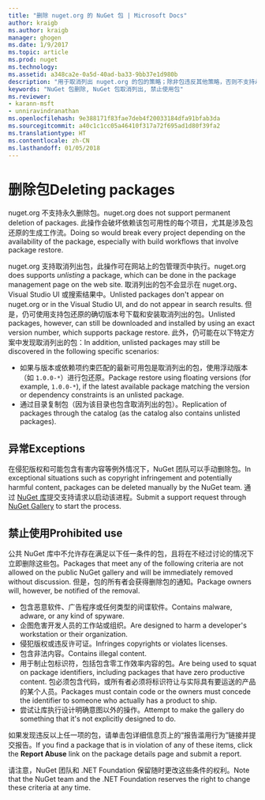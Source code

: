 ```yaml
---
title: "删除 nuget.org 的 NuGet 包 | Microsoft Docs"
author: kraigb
ms.author: kraigb
manager: ghogen
ms.date: 1/9/2017
ms.topic: article
ms.prod: nuget
ms.technology: 
ms.assetid: a348ca2e-0a5d-40ad-ba33-9bb37e1d980b
description: "用于取消列出 nuget.org 的包的策略；除非包违反其他策略，否则不支持永久删除。"
keywords: "NuGet 包删除, NuGet 包取消列出, 禁止使用包"
ms.reviewer:
- karann-msft
- unniravindranathan
ms.openlocfilehash: 9e388171f83fae7deb4f20033184dfa91bfab3da
ms.sourcegitcommit: a40c1c1cc05a46410f317a72f695ad1d80f39fa2
ms.translationtype: HT
ms.contentlocale: zh-CN
ms.lasthandoff: 01/05/2018
---
```

# <a name="deleting-packages"></a><span data-ttu-id="49c6d-104">删除包</span><span class="sxs-lookup"><span data-stu-id="49c6d-104">Deleting packages</span></span>

<span data-ttu-id="49c6d-105">nuget.org 不支持永久删除包。</span><span class="sxs-lookup"><span data-stu-id="49c6d-105">nuget.org does not support permanent deletion of packages.</span></span> <span data-ttu-id="49c6d-106">此操作会破坏依赖该包可用性的每个项目，尤其是涉及包还原的生成工作流。</span><span class="sxs-lookup"><span data-stu-id="49c6d-106">Doing so would break every project depending on the availability of the package, especially with build workflows that involve package restore.</span></span>

<span data-ttu-id="49c6d-107">nuget.org 支持取消列出包，此操作可在网站上的包管理页中执行。</span><span class="sxs-lookup"><span data-stu-id="49c6d-107">nuget.org does supports *unlisting* a package, which can be done in the package management page on the web site.</span></span> <span data-ttu-id="49c6d-108">取消列出的包不会显示在 nuget.org、Visual Studio UI 或搜索结果中。</span><span class="sxs-lookup"><span data-stu-id="49c6d-108">Unlisted packages don't appear on nuget.org or in the Visual Studio UI, and do not appear in search results.</span></span> <span data-ttu-id="49c6d-109">但是，仍可使用支持包还原的确切版本号下载和安装取消列出的包。</span><span class="sxs-lookup"><span data-stu-id="49c6d-109">Unlisted packages, however, can still be downloaded and installed by using an exact version number, which supports package restore.</span></span> <span data-ttu-id="49c6d-110">此外，仍可能在以下特定方案中发现取消列出的包：</span><span class="sxs-lookup"><span data-stu-id="49c6d-110">In addition, unlisted packages may still be discovered in the following specific scenarios:</span></span>

- <span data-ttu-id="49c6d-111">如果与版本或依赖项约束匹配的最新可用包是取消列出的包，使用浮动版本（如 `1.0.0-*`）进行包还原。</span><span class="sxs-lookup"><span data-stu-id="49c6d-111">Package restore using floating versions (for example, `1.0.0-*`), if the latest available package matching the version or dependency constraints is an unlisted package.</span></span>
- <span data-ttu-id="49c6d-112">通过目录复制包（因为该目录也包含取消列出的包）。</span><span class="sxs-lookup"><span data-stu-id="49c6d-112">Replication of packages through the catalog (as the catalog also contains unlisted packages).</span></span>

## <a name="exceptions"></a><span data-ttu-id="49c6d-113">异常</span><span class="sxs-lookup"><span data-stu-id="49c6d-113">Exceptions</span></span>

<span data-ttu-id="49c6d-114">在侵犯版权和可能包含有害内容等例外情况下，NuGet 团队可以手动删除包。</span><span class="sxs-lookup"><span data-stu-id="49c6d-114">In exceptional situations such as copyright infringement and potentially harmful content, packages can be deleted manually by the NuGet team.</span></span> <span data-ttu-id="49c6d-115">通过 [NuGet 库](http://www.nuget.org)提交支持请求以启动该进程。</span><span class="sxs-lookup"><span data-stu-id="49c6d-115">Submit a support request through [NuGet Gallery](http://www.nuget.org) to start the process.</span></span>

## <a name="prohibited-use"></a><span data-ttu-id="49c6d-116">禁止使用</span><span class="sxs-lookup"><span data-stu-id="49c6d-116">Prohibited use</span></span>

<span data-ttu-id="49c6d-117">公共 NuGet 库中不允许存在满足以下任一条件的包，且将在不经过讨论的情况下立即删除这些包。</span><span class="sxs-lookup"><span data-stu-id="49c6d-117">Packages that meet any of the following criteria are not allowed on the public NuGet gallery and will be immediately removed without discussion.</span></span> <span data-ttu-id="49c6d-118">但是，包的所有者会获得删除包的通知。</span><span class="sxs-lookup"><span data-stu-id="49c6d-118">Package owners will, however, be notified of the removal.</span></span>

- <span data-ttu-id="49c6d-119">包含恶意软件、广告程序或任何类型的间谍软件。</span><span class="sxs-lookup"><span data-stu-id="49c6d-119">Contains malware, adware, or any kind of spyware.</span></span>
- <span data-ttu-id="49c6d-120">企图危害开发人员的工作站或组织。</span><span class="sxs-lookup"><span data-stu-id="49c6d-120">Are designed to harm a developer's workstation or their organization.</span></span>
- <span data-ttu-id="49c6d-121">侵犯版权或违反许可证。</span><span class="sxs-lookup"><span data-stu-id="49c6d-121">Infringes copyrights or violates licenses.</span></span>
- <span data-ttu-id="49c6d-122">包含非法内容。</span><span class="sxs-lookup"><span data-stu-id="49c6d-122">Contains illegal content.</span></span>
- <span data-ttu-id="49c6d-123">用于制止包标识符，包括包含零工作效率内容的包。</span><span class="sxs-lookup"><span data-stu-id="49c6d-123">Are being used to squat on package identifiers, including packages that have zero productive content.</span></span> <span data-ttu-id="49c6d-124">包必须包含代码，或所有者必须将标识符让与实际具有要运送的产品的某个人员。</span><span class="sxs-lookup"><span data-stu-id="49c6d-124">Packages must contain code or the owners must concede the identifier to someone who actually has a product to ship.</span></span>
- <span data-ttu-id="49c6d-125">尝试让库执行设计明确意图以外的操作。</span><span class="sxs-lookup"><span data-stu-id="49c6d-125">Attempt to make the gallery do something that it's not explicitly designed to do.</span></span>

<span data-ttu-id="49c6d-126">如果发现违反以上任一项的包，请单击包详细信息页上的“报告滥用行为”链接并提交报告。</span><span class="sxs-lookup"><span data-stu-id="49c6d-126">If you find a package that is in violation of any of these items, click the **Report Abuse** link on the package details page and submit a report.</span></span>

<span data-ttu-id="49c6d-127">请注意，NuGet 团队和 .NET Foundation 保留随时更改这些条件的权利。</span><span class="sxs-lookup"><span data-stu-id="49c6d-127">Note that the NuGet team and the .NET Foundation reserves the right to change these criteria at any time.</span></span>
